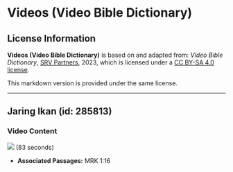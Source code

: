# Videos (Video Bible Dictionary)

## License Information

**Videos (Video Bible Dictionary)** is based on and adapted from: _Video Bible Dictionary_, [SRV Partners](https://srvpartners.org/home/), 2023, which is licensed under a [CC BY-SA 4.0 license](https://creativecommons.org/licenses/by-sa/4.0/legalcode.en).

This markdown version is provided under the same license.



--------------------------------

## Jaring Ikan (id: 285813)

### Video Content

[![](https://cdn.aquifer.bible/aquifer-content/resources/VideoBibleDictionary/Thumbnails/FishingNet.jpg)](https://cdn.aquifer.bible/aquifer-content/resources/VideoBibleDictionary/ENG/FishingNet.mp4) (83 seconds)

* **Associated Passages:** MRK 1:16

